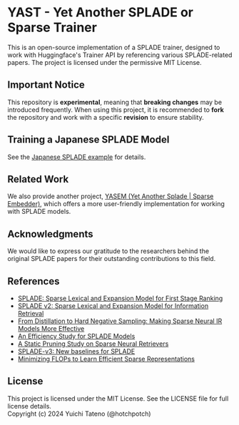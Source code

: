# YAST - Yet Another SPLADE or Sparse Trainer

This is an open-source implementation of a SPLADE trainer, designed to work with Huggingface's Trainer API by referencing various SPLADE-related papers. The project is licensed under the permissive MIT License.

## Important Notice

This repository is **experimental**, meaning that **breaking changes** may be introduced frequently. When using this project, it is recommended to **fork** the repository and work with a specific **revision** to ensure stability.

## Training a Japanese SPLADE Model

See the [Japanese SPLADE example](./examples/japanese-splade-base-v1/README.md) for details.

## Related Work

We also provide another project, [YASEM (Yet Another Splade | Sparse Embedder)](https://github.com/hotchpotch/yasem), which offers a more user-friendly implementation for working with SPLADE models.

## Acknowledgments

We would like to express our gratitude to the researchers behind the original SPLADE papers for their outstanding contributions to this field.

## References

- [SPLADE: Sparse Lexical and Expansion Model for First Stage Ranking](https://arxiv.org/abs/2107.05720)  
- [SPLADE v2: Sparse Lexical and Expansion Model for Information Retrieval](https://arxiv.org/abs/2109.10086)  
- [From Distillation to Hard Negative Sampling: Making Sparse Neural IR Models More Effective](http://arxiv.org/abs/2205.04733)  
- [An Efficiency Study for SPLADE Models](https://dl.acm.org/doi/10.1145/3477495.3531833)  
- [A Static Pruning Study on Sparse Neural Retrievers](https://arxiv.org/abs/2304.12702)  
- [SPLADE-v3: New baselines for SPLADE](https://arxiv.org/abs/2403.06789)  
- [Minimizing FLOPs to Learn Efficient Sparse Representations](https://arxiv.org/abs/2004.05665)  

## License

This project is licensed under the MIT License. See the LICENSE file for full license details.  
Copyright (c) 2024 Yuichi Tateno (@hotchpotch)
